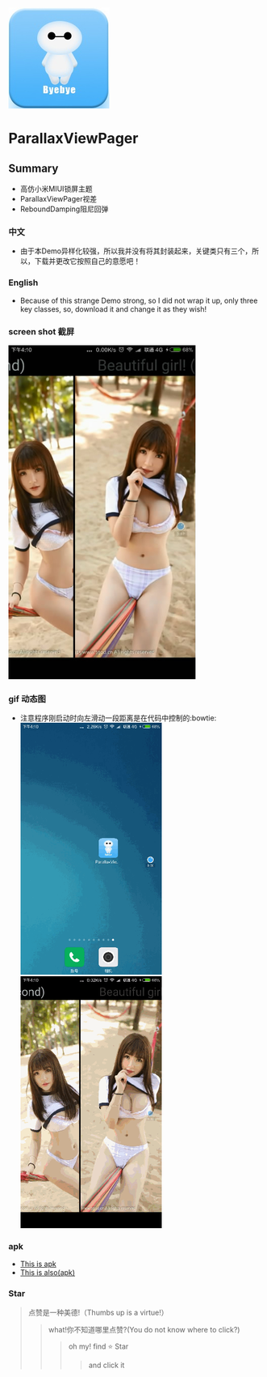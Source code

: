 ![](./app/src/main/res/drawable-xxhdpi/byby.jpg)  
# ParallaxViewPager
## Summary 
* 高仿小米MIUI锁屏主题
* ParallaxViewPager视差
* ReboundDamping阻尼回弹

### 中文
* 由于本Demo异样化较强，所以我并没有将其封装起来，关键类只有三个，所以，下载并更改它按照自己的意愿吧！

### English
* Because of this strange Demo strong, so I did not wrap it up, only three key classes, so, download it and change it as they wish!

### screen shot 截屏
![](./gifAndapk/parallax.jpg) 
### gif 动态图
* 注意程序刚启动时向左滑动一段距离是在代码中控制的:bowtie:
![](./gifAndapk/first.gif)  
![](./gifAndapk/second.gif)  
### apk 
* [This is apk](./gifAndapk/parallax.apk "apk")
* [This is also(apk)](http://blog.csdn.net/guodongxiaren "apk")

### Star
> 点赞是一种美德!（Thumbs up is a virtue!）
>> what!你不知道哪里点赞?(You do not know where to click?)
>>>oh my! find :star: Star 
>>>>and click it
